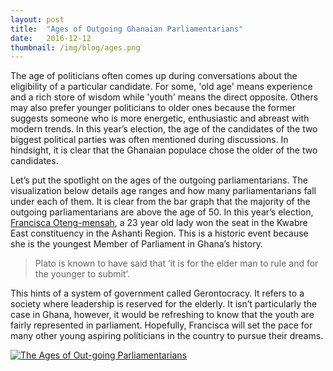 ```yaml
---
layout: post 
title:  "Ages of Outgoing Ghanaian Parliamentarians"
date:   2016-12-12 
thumbnail: /img/blog/ages.png
---
```


The age of politicians often comes up during conversations about the eligibility of a particular candidate. For some, 'old age' means experience and a rich store of wisdom while 'youth' means the direct opposite. Others may also prefer younger politicians to older ones because the former suggests someone who is more energetic, enthusiastic and abreast with modern trends. In this year’s election, the age of the candidates of the two biggest political parties was often mentioned during discussions. In hindsight, it is clear that the Ghanaian populace chose the older of the two candidates.

Let’s put the spotlight on the ages of the outgoing parliamentarians. The visualization below details age ranges and how many parliamentarians fall under each of them. It is clear from the bar graph that the majority of the outgoing parliamentarians are above the age of 50. In this year’s election, [Francisca Oteng-mensah](https://www.facebook.com/Francisca2016MP/?fref=ts), a 23 year old lady won the seat in the Kwabre East constituency in the Ashanti Region. This is a historic event because she is the youngest Member of Parliament in Ghana’s history. 

>Plato is known to have said that ‘it is for the elder man to rule and for the younger to submit’.

This hints of a system of government called Gerontocracy. It refers to a society where leadership is reserved for the elderly. It isn’t particularly the case in Ghana, however, it would be refreshing to know that the youth are fairly represented in parliament. Hopefully, Francisca will set the pace for many other young aspiring politicians in the country to pursue their dreams.



<div class="center">
     <div class='tableauPlaceholder' id='viz1481291368309' style='position: relative'><noscript><a href='#'><img alt='The Ages of Out-going Parliamentarians  ' src='https:&#47;&#47;public.tableau.com&#47;static&#47;images&#47;Th&#47;TheAgesofOut-goingParliamentarians&#47;TheAgesofOut-goingParliamentarians&#47;1_rss.png' style='border: none' /></a></noscript><object class='tableauViz'  style='display:none;'><param name='host_url' value='https%3A%2F%2Fpublic.tableau.com%2F' /> <param name='site_root' value='' /><param name='name' value='TheAgesofOut-goingParliamentarians&#47;TheAgesofOut-goingParliamentarians' /><param name='tabs' value='no' /><param name='toolbar' value='yes' /><param name='static_image' value='https:&#47;&#47;public.tableau.com&#47;static&#47;images&#47;Th&#47;TheAgesofOut-goingParliamentarians&#47;TheAgesofOut-goingParliamentarians&#47;1.png' /> <param name='animate_transition' value='yes' /><param name='display_static_image' value='yes' /><param name='display_spinner' value='yes' /><param name='display_overlay' value='yes' /><param name='display_count' value='yes' /></object></div>                <script type='text/javascript'>                    var divElement = document.getElementById('viz1481291368309');                    var vizElement = divElement.getElementsByTagName('object')[0];                    vizElement.style.width='100%';vizElement.style.height=(divElement.offsetWidth*0.75)+'px';                    var scriptElement = document.createElement('script');                    scriptElement.src = 'https://public.tableau.com/javascripts/api/viz_v1.js';                    vizElement.parentNode.insertBefore(scriptElement, vizElement);                </script>


</div>